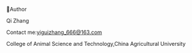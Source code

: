 👩Author

Qi Zhang

Contact me:yiguizhang_666@163.com

College of Animal Science and Technology,China Agricultural University
